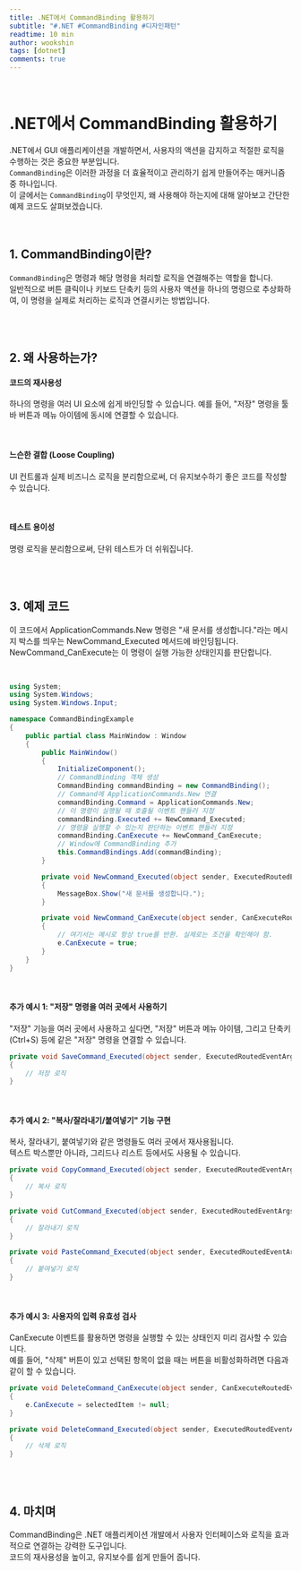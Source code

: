 ```yaml
---
title: .NET에서 CommandBinding 활용하기
subtitle: "#.NET #CommandBinding #디자인패턴"
readtime: 10 min
author: wookshin
tags: [dotnet]
comments: true
---
```


<br/>

# .NET에서 CommandBinding 활용하기

.NET에서 GUI 애플리케이션을 개발하면서, 사용자의 액션을 감지하고 적절한 로직을 수행하는 것은 중요한 부분입니다.  
`CommandBinding`은 이러한 과정을 더 효율적이고 관리하기 쉽게 만들어주는 매커니즘 중 하나입니다.  
이 글에서는 `CommandBinding`이 무엇인지, 왜 사용해야 하는지에 대해 알아보고 간단한 예제 코드도 살펴보겠습니다.

<br/>

## 1. CommandBinding이란?

`CommandBinding`은 명령과 해당 명령을 처리할 로직을 연결해주는 역할을 합니다.  
일반적으로 버튼 클릭이나 키보드 단축키 등의 사용자 액션을 하나의 명령으로 추상화하여, 이 명령을 실제로 처리하는 로직과 연결시키는 방법입니다.

<br/><br/>

## 2. 왜 사용하는가?

#### 코드의 재사용성

하나의 명령을 여러 UI 요소에 쉽게 바인딩할 수 있습니다. 예를 들어, "저장" 명령을 툴바 버튼과 메뉴 아이템에 동시에 연결할 수 있습니다.

<br/>

#### 느슨한 결합 (Loose Coupling)

UI 컨트롤과 실제 비즈니스 로직을 분리함으로써, 더 유지보수하기 좋은 코드를 작성할 수 있습니다.

<br/>

#### 테스트 용이성
명령 로직을 분리함으로써, 단위 테스트가 더 쉬워집니다.

<br/><br/>

## 3. 예제 코드

이 코드에서 ApplicationCommands.New 명령은 "새 문서를 생성합니다."라는 메시지 박스를 띄우는 NewCommand_Executed 메서드에 바인딩됩니다.  
NewCommand_CanExecute는 이 명령이 실행 가능한 상태인지를 판단합니다.

<br/>

```csharp
using System;
using System.Windows;
using System.Windows.Input;

namespace CommandBindingExample
{
    public partial class MainWindow : Window
    {
        public MainWindow()
        {
            InitializeComponent();
            // CommandBinding 객체 생성
            CommandBinding commandBinding = new CommandBinding();
            // Command에 ApplicationCommands.New 연결
            commandBinding.Command = ApplicationCommands.New;
            // 이 명령이 실행될 때 호출될 이벤트 핸들러 지정
            commandBinding.Executed += NewCommand_Executed;
            // 명령을 실행할 수 있는지 판단하는 이벤트 핸들러 지정
            commandBinding.CanExecute += NewCommand_CanExecute;
            // Window에 CommandBinding 추가
            this.CommandBindings.Add(commandBinding);
        }

        private void NewCommand_Executed(object sender, ExecutedRoutedEventArgs e)
        {
            MessageBox.Show("새 문서를 생성합니다.");
        }

        private void NewCommand_CanExecute(object sender, CanExecuteRoutedEventArgs e)
        {
            // 여기서는 예시로 항상 true를 반환. 실제로는 조건을 확인해야 함.
            e.CanExecute = true;
        }
    }
}
```

<br/>

#### 추가 예시 1: "저장" 명령을 여러 곳에서 사용하기

"저장" 기능을 여러 곳에서 사용하고 싶다면, "저장" 버튼과 메뉴 아이템, 그리고 단축키 (Ctrl+S) 등에 같은 "저장" 명령을 연결할 수 있습니다.

```csharp
private void SaveCommand_Executed(object sender, ExecutedRoutedEventArgs e)
{
    // 저장 로직
}
```

<br/>

#### 추가 예시 2: "복사/잘라내기/붙여넣기" 기능 구현

복사, 잘라내기, 붙여넣기와 같은 명령들도 여러 곳에서 재사용됩니다.  
텍스트 박스뿐만 아니라, 그리드나 리스트 등에서도 사용될 수 있습니다.

```csharp
private void CopyCommand_Executed(object sender, ExecutedRoutedEventArgs e)
{
    // 복사 로직
}

private void CutCommand_Executed(object sender, ExecutedRoutedEventArgs e)
{
    // 잘라내기 로직
}

private void PasteCommand_Executed(object sender, ExecutedRoutedEventArgs e)
{
    // 붙여넣기 로직
}
```

<br/>

#### 추가 예시 3: 사용자의 입력 유효성 검사

CanExecute 이벤트를 활용하면 명령을 실행할 수 있는 상태인지 미리 검사할 수 있습니다.  
예를 들어, "삭제" 버튼이 있고 선택된 항목이 없을 때는 버튼을 비활성화하려면 다음과 같이 할 수 있습니다.

```csharp
private void DeleteCommand_CanExecute(object sender, CanExecuteRoutedEventArgs e)
{
    e.CanExecute = selectedItem != null;
}

private void DeleteCommand_Executed(object sender, ExecutedRoutedEventArgs e)
{
    // 삭제 로직
}
```

<br/><br/>

## 4. 마치며

CommandBinding은 .NET 애플리케이션 개발에서 사용자 인터페이스와 로직을 효과적으로 연결하는 강력한 도구입니다.  
코드의 재사용성을 높이고, 유지보수를 쉽게 만들어 줍니다.

<br/><br/><br/><br/><br/>
